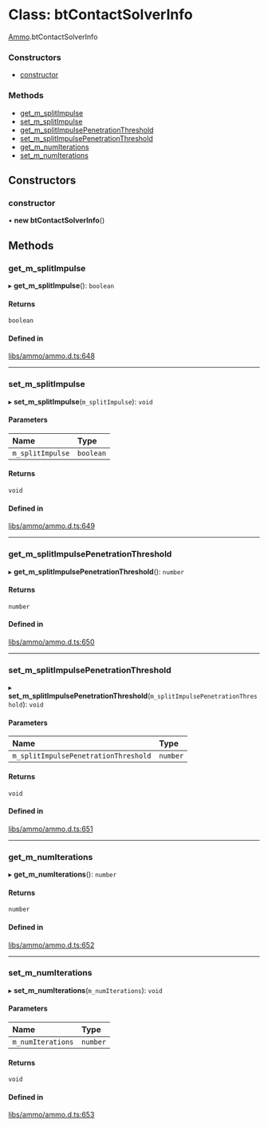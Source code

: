 # Class: btContactSolverInfo

[Ammo](../modules/Ammo.md).btContactSolverInfo


### Constructors

- [constructor](Ammo.btContactSolverInfo.md#constructor)

### Methods

- [get\_m\_splitImpulse](Ammo.btContactSolverInfo.md#get_m_splitimpulse)
- [set\_m\_splitImpulse](Ammo.btContactSolverInfo.md#set_m_splitimpulse)
- [get\_m\_splitImpulsePenetrationThreshold](Ammo.btContactSolverInfo.md#get_m_splitimpulsepenetrationthreshold)
- [set\_m\_splitImpulsePenetrationThreshold](Ammo.btContactSolverInfo.md#set_m_splitimpulsepenetrationthreshold)
- [get\_m\_numIterations](Ammo.btContactSolverInfo.md#get_m_numiterations)
- [set\_m\_numIterations](Ammo.btContactSolverInfo.md#set_m_numiterations)

## Constructors

### constructor

• **new btContactSolverInfo**()

## Methods

### get\_m\_splitImpulse

▸ **get_m_splitImpulse**(): `boolean`

#### Returns

`boolean`

#### Defined in

[libs/ammo/ammo.d.ts:648](https://github.com/Orillusion/orillusion/blob/main/src/libs/ammo/ammo.d.ts#L648)

___

### set\_m\_splitImpulse

▸ **set_m_splitImpulse**(`m_splitImpulse`): `void`

#### Parameters

| Name | Type |
| :------ | :------ |
| `m_splitImpulse` | `boolean` |

#### Returns

`void`

#### Defined in

[libs/ammo/ammo.d.ts:649](https://github.com/Orillusion/orillusion/blob/main/src/libs/ammo/ammo.d.ts#L649)

___

### get\_m\_splitImpulsePenetrationThreshold

▸ **get_m_splitImpulsePenetrationThreshold**(): `number`

#### Returns

`number`

#### Defined in

[libs/ammo/ammo.d.ts:650](https://github.com/Orillusion/orillusion/blob/main/src/libs/ammo/ammo.d.ts#L650)

___

### set\_m\_splitImpulsePenetrationThreshold

▸ **set_m_splitImpulsePenetrationThreshold**(`m_splitImpulsePenetrationThreshold`): `void`

#### Parameters

| Name | Type |
| :------ | :------ |
| `m_splitImpulsePenetrationThreshold` | `number` |

#### Returns

`void`

#### Defined in

[libs/ammo/ammo.d.ts:651](https://github.com/Orillusion/orillusion/blob/main/src/libs/ammo/ammo.d.ts#L651)

___

### get\_m\_numIterations

▸ **get_m_numIterations**(): `number`

#### Returns

`number`

#### Defined in

[libs/ammo/ammo.d.ts:652](https://github.com/Orillusion/orillusion/blob/main/src/libs/ammo/ammo.d.ts#L652)

___

### set\_m\_numIterations

▸ **set_m_numIterations**(`m_numIterations`): `void`

#### Parameters

| Name | Type |
| :------ | :------ |
| `m_numIterations` | `number` |

#### Returns

`void`

#### Defined in

[libs/ammo/ammo.d.ts:653](https://github.com/Orillusion/orillusion/blob/main/src/libs/ammo/ammo.d.ts#L653)
